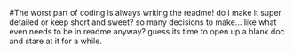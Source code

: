 #The worst part of coding is always writing the readme! do i make it super detailed or keep short and sweet? so many decisions to make... like what even needs to be in readme anyway? guess its time to open  up a blank doc and stare at it for a while.
